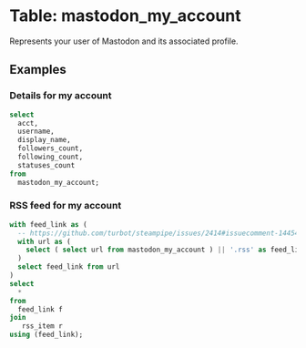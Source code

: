 # Table: mastodon_my_account

Represents your user of Mastodon and its associated profile.

## Examples

### Details for my account

```sql
select
  acct,
  username,
  display_name,
  followers_count,
  following_count,
  statuses_count
from
  mastodon_my_account;
```

### RSS feed for my account

```sql
with feed_link as (
  -- https://github.com/turbot/steampipe/issues/2414#issuecomment-1445459341
  with url as (
    select ( select url from mastodon_my_account ) || '.rss' as feed_link
  )
  select feed_link from url
)
select
  *
from
  feed_link f
join
   rss_item r
using (feed_link);
```
